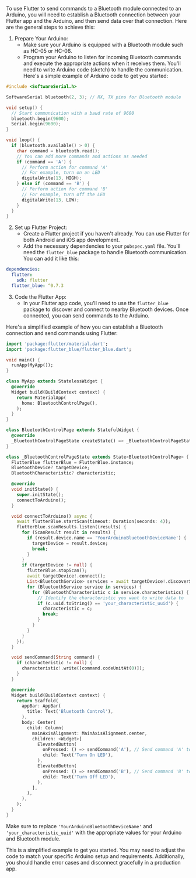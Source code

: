 To use Flutter to send commands to a Bluetooth module connected to an Arduino, you will need to establish a Bluetooth connection between your Flutter app and the Arduino, and then send data over that connection. Here are the general steps to achieve this:

1. Prepare Your Arduino:
   - Make sure your Arduino is equipped with a Bluetooth module such as HC-05 or HC-06.
   - Program your Arduino to listen for incoming Bluetooth commands and execute the appropriate actions when it receives them. You'll need to write Arduino code (sketch) to handle the communication. Here's a simple example of Arduino code to get you started:

```cpp
#include <SoftwareSerial.h>

SoftwareSerial bluetooth(2, 3); // RX, TX pins for Bluetooth module

void setup() {
  // Start communication with a baud rate of 9600
  bluetooth.begin(9600);
  Serial.begin(9600);
}

void loop() {
  if (bluetooth.available() > 0) {
    char command = bluetooth.read();
    // You can add more commands and actions as needed
    if (command == 'A') {
      // Perform action for command 'A'
      // For example, turn on an LED
      digitalWrite(13, HIGH);
    } else if (command == 'B') {
      // Perform action for command 'B'
      // For example, turn off the LED
      digitalWrite(13, LOW);
    }
  }
}
```

2. Set up Flutter Project:
   - Create a Flutter project if you haven't already. You can use Flutter for both Android and iOS app development.
   - Add the necessary dependencies to your `pubspec.yaml` file. You'll need the `flutter_blue` package to handle Bluetooth communication. You can add it like this:

```yaml
dependencies:
  flutter:
    sdk: flutter
  flutter_blue: ^0.7.3
```

3. Code the Flutter App:
   - In your Flutter app code, you'll need to use the `flutter_blue` package to discover and connect to nearby Bluetooth devices. Once connected, you can send commands to the Arduino.

Here's a simplified example of how you can establish a Bluetooth connection and send commands using Flutter:

```dart
import 'package:flutter/material.dart';
import 'package:flutter_blue/flutter_blue.dart';

void main() {
  runApp(MyApp());
}

class MyApp extends StatelessWidget {
  @override
  Widget build(BuildContext context) {
    return MaterialApp(
      home: BluetoothControlPage(),
    );
  }
}

class BluetoothControlPage extends StatefulWidget {
  @override
  _BluetoothControlPageState createState() => _BluetoothControlPageState();
}

class _BluetoothControlPageState extends State<BluetoothControlPage> {
  FlutterBlue flutterBlue = FlutterBlue.instance;
  BluetoothDevice? targetDevice;
  BluetoothCharacteristic? characteristic;

  @override
  void initState() {
    super.initState();
    connectToArduino();
  }

  void connectToArduino() async {
    await flutterBlue.startScan(timeout: Duration(seconds: 4));
    flutterBlue.scanResults.listen((results) {
      for (ScanResult result in results) {
        if (result.device.name == 'YourArduinoBluetoothDeviceName') {
          targetDevice = result.device;
          break;
        }
      }
      if (targetDevice != null) {
        flutterBlue.stopScan();
        await targetDevice!.connect();
        List<BluetoothService> services = await targetDevice!.discoverServices();
        for (BluetoothService service in services) {
          for (BluetoothCharacteristic c in service.characteristics) {
            // Identify the characteristic you want to write data to
            if (c.uuid.toString() == 'your_characteristic_uuid') {
              characteristic = c;
              break;
            }
          }
        }
      }
    });
  }

  void sendCommand(String command) {
    if (characteristic != null) {
      characteristic!.write([command.codeUnitAt(0)]);
    }
  }

  @override
  Widget build(BuildContext context) {
    return Scaffold(
      appBar: AppBar(
        title: Text('Bluetooth Control'),
      ),
      body: Center(
        child: Column(
          mainAxisAlignment: MainAxisAlignment.center,
          children: <Widget>[
            ElevatedButton(
              onPressed: () => sendCommand('A'), // Send command 'A' to Arduino
              child: Text('Turn On LED'),
            ),
            ElevatedButton(
              onPressed: () => sendCommand('B'), // Send command 'B' to Arduino
              child: Text('Turn Off LED'),
            ),
          ],
        ),
      ),
    );
  }
}
```

Make sure to replace `'YourArduinoBluetoothDeviceName'` and `'your_characteristic_uuid'` with the appropriate values for your Arduino and Bluetooth module.

This is a simplified example to get you started. You may need to adjust the code to match your specific Arduino setup and requirements. Additionally, you should handle error cases and disconnect gracefully in a production app.

